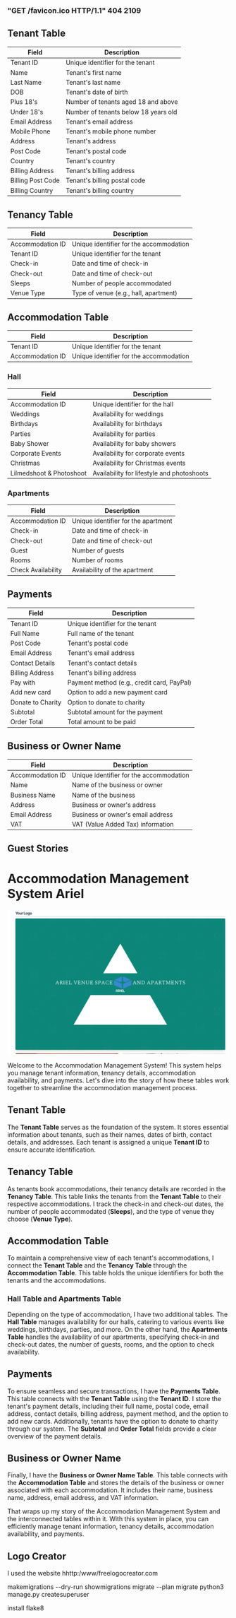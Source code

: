 ###  "GET /favicon.ico HTTP/1.1" 404 2109

## Tenant Table

| Field            | Description            |
|------------------|------------------------|
| Tenant ID        | Unique identifier for the tenant      |
| Name             | Tenant's first name     |
| Last Name        | Tenant's last name      |
| DOB              | Tenant's date of birth  |
| Plus 18's        | Number of tenants aged 18 and above   |
| Under 18's       | Number of tenants below 18 years old  |
| Email Address    | Tenant's email address  |
| Mobile Phone     | Tenant's mobile phone number |
| Address          | Tenant's address        |
| Post Code        | Tenant's postal code    |
| Country          | Tenant's country        |
| Billing Address  | Tenant's billing address |
| Billing Post Code| Tenant's billing postal code |
| Billing Country  | Tenant's billing country |

## Tenancy Table

| Field            | Description            |
|------------------|------------------------|
| Accommodation ID | Unique identifier for the accommodation  |
| Tenant ID        | Unique identifier for the tenant  |
| Check-in         | Date and time of check-in  |
| Check-out        | Date and time of check-out |
| Sleeps           | Number of people accommodated |
| Venue Type       | Type of venue (e.g., hall, apartment) |

## Accommodation Table

| Field            | Description            |
|------------------|------------------------|
| Tenant ID        | Unique identifier for the tenant  |
| Accommodation ID | Unique identifier for the accommodation  |

### Hall 

| Field            | Description            |
|------------------|------------------------|
| Accommodation ID | Unique identifier for the hall  |
| Weddings         | Availability for weddings |
| Birthdays        | Availability for birthdays |
| Parties          | Availability for parties   |
| Baby Shower      | Availability for baby showers |
| Corporate Events | Availability for corporate events |
| Christmas        | Availability for Christmas events |
| Lilmedshoot & Photoshoot | Availability for lifestyle and photoshoots |

### Apartments 

| Field            | Description            |
|------------------|------------------------|
| Accommodation ID | Unique identifier for the apartment  |
| Check-in         | Date and time of check-in  |
| Check-out        | Date and time of check-out |
| Guest            | Number of guests          |
| Rooms            | Number of rooms           |
| Check Availability | Availability of the apartment |

## Payments

| Field              | Description            |
|--------------------|------------------------|
| Tenant ID          | Unique identifier for the tenant  |
| Full Name          | Full name of the tenant  |
| Post Code          | Tenant's postal code    |
| Email Address      | Tenant's email address  |
| Contact Details    | Tenant's contact details  |
| Billing Address    | Tenant's billing address |
| Pay with           | Payment method (e.g., credit card, PayPal) |
| Add new card       | Option to add a new payment card |
| Donate to Charity  | Option to donate to charity |
| Subtotal           | Subtotal amount for the payment |
| Order Total        | Total amount to be paid |

## Business or Owner Name

| Field              | Description            |
|--------------------|------------------------|
| Accommodation ID   | Unique identifier for the accommodation  |
| Name               | Name of the business or owner  |
| Business Name      | Name of the business  |
| Address            | Business or owner's address |
| Email Address      | Business or owner's email address |
| VAT                | VAT (Value Added Tax) information |


## Guest Stories
# Accommodation Management System Ariel 
[![Ariel](/img/Ariel%20Logo.webp)](/img/LogoAriel.webp)


Welcome to the Accommodation Management System! This system helps you manage tenant information, tenancy details, accommodation availability, and payments. Let's dive into the story of how these tables work together to streamline the accommodation management process.

## Tenant Table

The **Tenant Table** serves as the foundation of the system. It stores essential information about tenants, such as their names, dates of birth, contact details, and addresses. Each tenant is assigned a unique **Tenant ID** to ensure accurate identification.

## Tenancy Table

As tenants book accommodations, their tenancy details are recorded in the **Tenancy Table**. This table links the tenants from the **Tenant Table** to their respective accommodations. I track the check-in and check-out dates, the number of people accommodated (**Sleeps**), and the type of venue they choose (**Venue Type**).

## Accommodation Table

To maintain a comprehensive view of each tenant's accommodations, I connect the **Tenant Table** and the **Tenancy Table** through the **Accommodation Table**. This table holds the unique identifiers for both the tenants and the accommodations.

### Hall Table and Apartments Table

Depending on the type of accommodation, I have two additional tables. The **Hall Table** manages availability for our halls, catering to various events like weddings, birthdays, parties, and more. On the other hand, the **Apartments Table** handles the availability of our apartments, specifying check-in and check-out dates, the number of guests, rooms, and the option to check availability.

## Payments

To ensure seamless and secure transactions, I have the **Payments Table**. This table connects with the **Tenant Table** using the **Tenant ID**. I store the tenant's payment details, including their full name, postal code, email address, contact details, billing address, payment method, and the option to add new cards. Additionally, tenants have the option to donate to charity through our system. The **Subtotal** and **Order Total** fields provide a clear overview of the payment details.

## Business or Owner Name

Finally, I have the **Business or Owner Name Table**. This table connects with the **Accommodation Table** and stores the details of the business or owner associated with each accommodation. It includes their name, business name, address, email address, and VAT information.

That wraps up my story of the Accommodation Management System and the interconnected tables within it. With this system in place, you can efficiently manage tenant information, tenancy details, accommodation availability, and payments. 


## Logo Creator

I used the website hhttp:/www/freelogocreator.com


makemigrations --dry-run
showmigrations
migrate --plan
migrate
python3 manage.py createsuperuser

install flake8 
